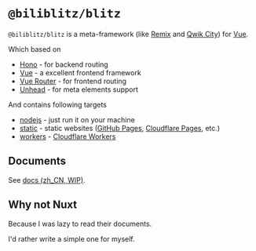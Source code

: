 # `@biliblitz/blitz`

`@biliblitz/blitz` is a meta-framework (like [Remix][remix] and [Qwik City][qwik]) for [Vue][vue].

Which based on

- [Hono][hono] - for backend routing
- [Vue][vue] - a excellent frontend framework
- [Vue Router][vue-router] - for frontend routing
- [Unhead][unhead] - for meta elements support

And contains following targets

- [nodejs][docs-nodejs] - just run it on your machine
- [static][docs-static] - static websites ([GitHub Pages][github-pages], [Cloudflare Pages][cloudflare-pages], etc.)
- [workers][docs-workers] - [Cloudflare Workers][cloudflare-workers]

## Documents

See [docs (zh_CN, WIP)][docs].

## Why not Nuxt

Because I was lazy to read their documents.

I'd rather write a simple one for myself.

[vue]: https://vuejs.org/
[hono]: https://hono.dev/
[docs]: https://firefly-1tk.pages.dev/
[qwik]: https://qwik.dev/
[remix]: https://remix.run/
[unhead]: https://unhead.unjs.io/
[vue-router]: https://router.vuejs.org/
[docs-nodejs]: ./docs/target/nodejs.md
[docs-static]: ./docs/target/static.md
[docs-workers]: ./docs/target/cloudflare-workers.md
[github-pages]: https://pages.github.com/
[cloudflare-pages]: https://pages.cloudflare.com/
[cloudflare-workers]: https://workers.cloudflare.com/
